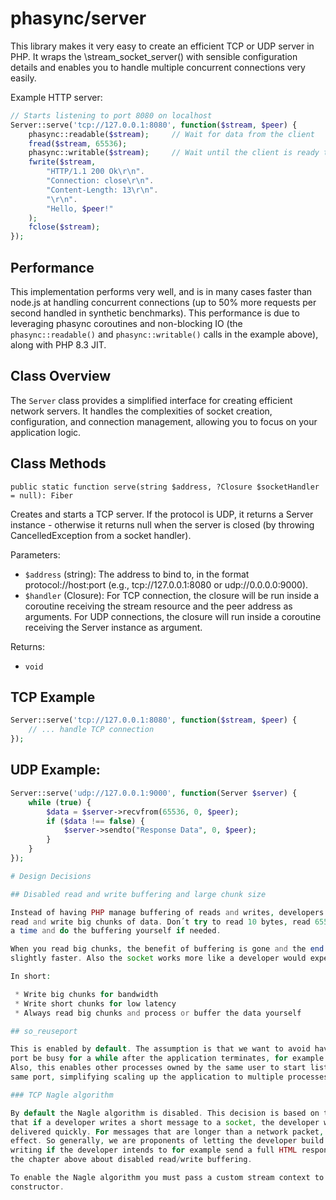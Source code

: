 # phasync/server

This library makes it very easy to create an efficient TCP or UDP server in
PHP. It wraps the \stream_socket_server() with sensible configuration details
and enables you to handle multiple concurrent connections very easily.

Example HTTP server:

```php
// Starts listening to port 8080 on localhost
Server::serve('tcp://127.0.0.1:8080', function($stream, $peer) {
    phasync::readable($stream);     // Wait for data from the client
    fread($stream, 65536);
    phasync::writable($stream);     // Wait until the client is ready to receive data
    fwrite($stream, 
        "HTTP/1.1 200 Ok\r\n".
        "Connection: close\r\n".
        "Content-Length: 13\r\n".
        "\r\n".
        "Hello, $peer!"
    );
    fclose($stream);
});
```

## Performance

This implementation performs very well, and is in many cases faster than node.js at handling concurrent connections (up to 50% more requests per second handled in synthetic benchmarks). This performance is due to leveraging phasync coroutines  and non-blocking IO (the `phasync::readable()` and `phasync::writable()` calls in the example above), along with PHP 8.3 JIT.

## Class Overview

The `Server` class provides a simplified interface for creating efficient network servers. It handles the complexities of socket creation, configuration, and connection management, allowing you to focus on your application logic.

## Class Methods

`public static function serve(string $address, ?Closure $socketHandler = null): Fiber`

Creates and starts a TCP server. If the protocol is UDP, it returns a Server instance - otherwise
it returns null when the server is closed (by throwing CancelledException from a socket handler).

Parameters:

 * `$address` (string): The address to bind to, in the format protocol://host:port (e.g., tcp://127.0.0.1:8080 or udp://0.0.0.0:9000).
 * `$handler` (Closure): For TCP connection, the closure will be run inside a coroutine receiving the stream resource and the peer address as arguments. For UDP connections, the closure will run inside a coroutine receiving the Server instance as argument.

 Returns:

  * `void`

## TCP Example

```php
Server::serve('tcp://127.0.0.1:8080', function($stream, $peer) {
    // ... handle TCP connection
});
```

## UDP Example:

```php
Server::serve('udp://127.0.0.1:9000', function(Server $server) {
    while (true) {
        $data = $server->recvfrom(65536, 0, $peer);
        if ($data !== false) {
            $server->sendto("Response Data", 0, $peer);
        }
    }
});

# Design Decisions

## Disabled read and write buffering and large chunk size

Instead of having PHP manage buffering of reads and writes, developers should try to
read and write big chunks of data. Don´t try to read 10 bytes, read 65536 bytes at
a time and do the buffering yourself if needed.

When you read big chunks, the benefit of buffering is gone and the end result is
slightly faster. Also the socket works more like a developer would expect.

In short:

 * Write big chunks for bandwidth
 * Write short chunks for low latency
 * Always read big chunks and process or buffer the data yourself

## so_reuseport

This is enabled by default. The assumption is that we want to avoid having the network
port be busy for a while after the application terminates, for example due to an error.
Also, this enables other processes owned by the same user to start listening to the
same port, simplifying scaling up the application to multiple processes.

### TCP Nagle algorithm

By default the Nagle algorithm is disabled. This decision is based on the assumption
that if a developer writes a short message to a socket, the developer wants that message
delivered quickly. For messages that are longer than a network packet, Nagle has little
effect. So generally, we are proponents of letting the developer build larger chunks before
writing if the developer intends to for example send a full HTML response. See also
the chapter above about disabled read/write buffering.

To enable the Nagle algorithm you must pass a custom stream context to the phasync/Server
constructor.
